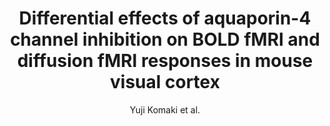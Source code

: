 ---
cat: ciel
subcat: neurophysics
bestof: false
author: Yuji Komaki et al.
title: Differential effects of aquaporin-4 channel inhibition on BOLD fMRI and diffusion fMRI responses in mouse visual cortex
journal: PLOS ONE
year: 2020
type: article
url: https -//dx.plos.org/10.1371/journal.pone.0228759
doi: 10.1371/journal.pone.0228759
---